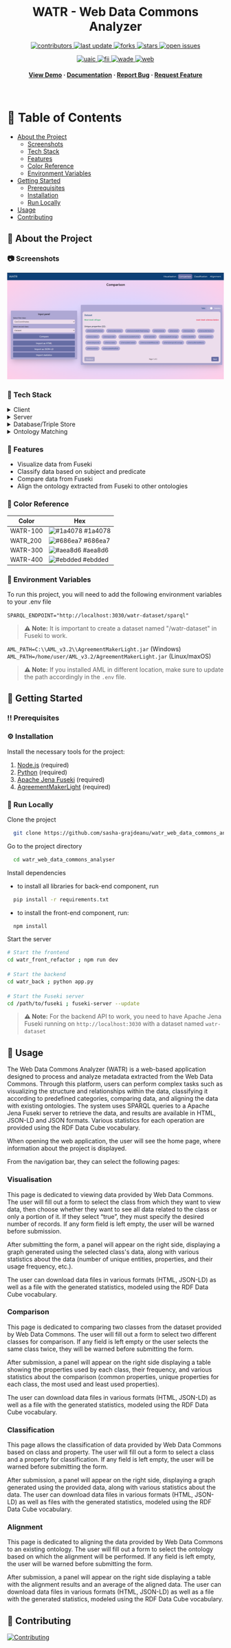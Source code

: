 
<div align="center">

  <h1>WATR - Web Data Commons Analyzer</h1>
  
  
  
<!-- Badges -->
<p>
  <a href="https://github.com/sasha-grajdeanu/watr_web_data_commons_analyser/graphs/contributors">
    <img src="https://img.shields.io/github/contributors/sasha-grajdeanu/watr_web_data_commons_analyser" alt="contributors" />
  </a>
  <a href="">
    <img src="https://img.shields.io/github/last-commit/sasha-grajdeanu/watr_web_data_commons_analyser" alt="last update" />
  </a>
  <a href="https://github.com/sasha-grajdeanu/watr_web_data_commons_analyser/network/members">
    <img src="https://img.shields.io/github/forks/sasha-grajdeanu/watr_web_data_commons_analyser" alt="forks" />
  </a>
  <a href="https://github.com/sasha-grajdeanu/watr_web_data_commons_analyser/stargazers">
    <img src="https://img.shields.io/github/stars/sasha-grajdeanu/watr_web_data_commons_analyser" alt="stars" />
  </a>
  <a href="https://github.com/sasha-grajdeanu/watr_web_data_commons_analyser/issues/">
    <img src="https://img.shields.io/github/issues/sasha-grajdeanu/watr_web_data_commons_analyser" alt="open issues" />
  </a>
</p>

<p>
  <a href="https://www.uaic.ro/">
    <img src="https://img.shields.io/badge/project-academic-blue" alt="uaic" />
  </a>
  <a href="https://www.info.uaic.ro/">
    <img src="https://img.shields.io/badge/infoiasi-FII-green" alt="fii" />
  </a>
  <a href="https://profs.info.uaic.ro/sabin.buraga/teach/courses/wade/index.html">
    <img src="https://img.shields.io/badge/wade-2024-orange" alt="wade" />
  </a>
  <a href="https://profs.info.uaic.ro/sabin.buraga/teach/courses/wade/">
    <img src="https://img.shields.io/badge/web-semantic-purple" alt="web" />
  </a>
</p>
   
<h4>
    <a href="https://github.com/sasha-grajdeanu/watr_web_data_commons_analyser/">View Demo</a>
  <span> · </span>
    <a href="https://github.com/sasha-grajdeanu/watr_web_data_commons_analyser">Documentation</a>
  <span> · </span>
    <a href="https://github.com/sasha-grajdeanu/watr_web_data_commons_analyser/issues/">Report Bug</a>
  <span> · </span>
    <a href="https://github.com/sasha-grajdeanu/watr_web_data_commons_analyser/issues/">Request Feature</a>
  </h4>
</div>

<br />

<!-- Table of Contents -->
# :notebook_with_decorative_cover: Table of Contents

- [About the Project](#star2-about-the-project)
  * [Screenshots](#camera-screenshots)
  * [Tech Stack](#space_invader-tech-stack)
  * [Features](#dart-features)
  * [Color Reference](#art-color-reference)
  * [Environment Variables](#key-environment-variables)
- [Getting Started](#toolbox-getting-started)
  * [Prerequisites](#bangbang-prerequisites)
  * [Installation](#gear-installation)
  * [Run Locally](#running-run-locally)
- [Usage](#eyes-usage)
- [Contributing](#wave-contributing)

  

<!-- About the Project -->
## :star2: About the Project


<!-- Screenshots -->
### :camera: Screenshots

<div align="center"> 
  <img src="https://github.com/sasha-grajdeanu/watr_web_data_commons_analyser/blob/main/docs/scholarly-html-documentation/images/Compare.png" alt="screenshot" />
</div>


<!-- TechStack -->
### :space_invader: Tech Stack

<details>
  <summary>Client</summary>
  <ul>
    <li><a href="https://reactjs.org/">React.js</a></li>
    <li><a href="https://vite.dev/">Vite</a></li>
    <li><a href="https://tailwindcss.com/">TailwindCSS</a></li>
  </ul>
</details>

<details>
  <summary>Server</summary>
  <ul>
    <li><a href="https://flask.palletsprojects.com/">Flask</a></li>
  </ul>
</details>

<details>
<summary>Database/Triple Store</summary>
  <ul>
    <li><a href="https://jena.apache.org/documentation/fuseki2/">Apache Jena Fuseki</a></li>
  </ul>
</details>

<details>
  <summary>Ontology Matching</summary>
  <ul>
    <li><a href="https://github.com/AgreementMakerLight/AML-Project">Agreement Maker Light (AML)</a> </li>
  </ul>
</details>


<!-- Features -->
### :dart: Features

- Visualize data from Fuseki
- Classify data based on subject and predicate
- Compare data from Fuseki
- Align the ontology extracted from Fuseki to other ontologies

<!-- Color Reference -->
### :art: Color Reference

| Color             | Hex                                                                |
| ----------------- | ------------------------------------------------------------------ |
| WATR-100 | ![#1a4078](https://via.placeholder.com/10/1a4078?text=+) #1a4078 |
| WATR_200 | ![#686ea7](https://via.placeholder.com/10/686ea7?text=+) #686ea7 |
| WATR-300 | ![#aea8d6](https://via.placeholder.com/10/aea8d6?text=+) #aea8d6 |
| WATR-400 | ![#ebdded](https://via.placeholder.com/10/ebdded?text=+) #ebdded |


<!-- Env Variables -->
### :key: Environment Variables

To run this project, you will need to add the following environment variables to your .env file

`SPARQL_ENDPOINT="http://localhost:3030/watr-dataset/sparql"`

> **⚠️ Note:** It is important to create a dataset named "/watr-dataset" in Fuseki to work.

`AML_PATH=C:\\AML_v3.2\\AgreementMakerLight.jar` (Windows)    
`AML_PATH=/home/user/AML_v3.2/AgreementMakerLight.jar` (Linux/maxOS)

> **⚠️ Note:** If you installed AML in different location, make sure to update the path accordingly in the `.env` file.


<!-- Getting Started -->
## 	:toolbox: Getting Started

<!-- Prerequisites -->
### :bangbang: Prerequisites


<!-- Installation -->
### :gear: Installation

Install the necessary tools for the project:
1. [Node.js](https://nodejs.org/) (required)
2. [Python](https://www.python.org/) (required)
3. [Apache Jena Fuseki](https://dlcdn.apache.org/jena/binaries/apache-jena-fuseki-5.3.0.zip) (required)
4. [AgreementMakerLight](https://github.com/AgreementMakerLight/AML-Project/releases/download/v3.2/AML_v3.2.zip) (required)


<!-- Run Locally -->
### :running: Run Locally

Clone the project

```bash
  git clone https://github.com/sasha-grajdeanu/watr_web_data_commons_analyser.git
```

Go to the project directory

```bash
  cd watr_web_data_commons_analyser
```

Install dependencies

- to install all libraries for back-end component, run
  
```bash
  pip install -r requirements.txt
```

- to install the front-end component, run:
  
```bash
  npm install
```

Start the server

```bash
# Start the frontend
cd watr_front_refactor ; npm run dev

# Start the backend
cd watr_back ; python app.py

# Start the Fuseki server
cd /path/to/fuseki ; fuseki-server --update
```

> **⚠️ Note:** For the backend API to work, you need to have Apache Jena Fuseki running on `http://localhost:3030` 
> with a dataset named `watr-dataset`


<!-- Usage -->
## :eyes: Usage

The Web Data Commons Analyzer (WATR) is a web-based application designed to process and analyze metadata extracted from the Web Data Commons. Through this platform, users can perform complex tasks such as visualizing the structure and relationships within the data, classifying it according to predefined categories, comparing data, and aligning the data with existing ontologies. The system uses SPARQL queries to a Apache Jena Fuseki server to retrieve the data, and results are available in HTML, JSON-LD and JSON formats. Various statistics for each operation are provided using the RDF Data Cube vocabulary. 

When opening the web application, the user will see the home page, where information about the project is displayed.

From the navigation bar, they can select the following pages:
### Visualisation

This page is dedicated to viewing data provided by Web Data Commons. The user will fill out a form to select the class from which they want to view data, then choose whether they want to see all data related to the class or only a portion of it. If they select “true”, they must specify the desired number of records. If any form field is left empty, the user will be warned before submission.

After submitting the form, a panel will appear on the right side, displaying a graph generated using the selected class's data, along with various statistics about the data (number of unique entities, properties, and their usage frequency, etc.).

The user can download data files in various formats (HTML, JSON-LD) as well as a file with the generated statistics, modeled using the RDF Data Cube vocabulary.
### Comparison

This page is dedicated to comparing two classes from the dataset provided by Web Data Commons. The user will fill out a form to select two different classes for comparison. If any field is left empty or the user selects the same class twice, they will be warned before submitting the form.

After submission, a panel will appear on the right side displaying a table showing the properties used by each class, their frequency, and various statistics about the comparison (common properties, unique properties for each class, the most used and least used properties).

The user can download data files in various formats (HTML, JSON-LD) as well as a file with the generated statistics, modeled using the RDF Data Cube vocabulary.
### Classification

This page allows the classification of data provided by Web Data Commons based on class and property. The user will fill out a form to select a class and a property for classification. If any field is left empty, the user will be warned before submitting the form.

After submission, a panel will appear on the right side, displaying a graph generated using the provided data, along with various statistics about the data. The user can download data files in various formats (HTML, JSON-LD) as well as files with the generated statistics, modeled using the RDF Data Cube vocabulary.
### Alignment

This page is dedicated to aligning the data provided by Web Data Commons to an existing ontology. The user will fill out a form to select the ontology based on which the alignment will be performed. If any field is left empty, the user will be warned before submitting the form.

After submission, a panel will appear on the right side displaying a table with the alignment results and an average of the aligned data. The user can download data files in various formats (HTML, JSON-LD) as well as a file with the generated statistics, modeled using the RDF Data Cube vocabulary.



<!-- Contributing -->
## :wave: Contributing

<a href="https://github.com/sasha-grajdeanu/watr_web_data_commons_analyser/graphs/contributors">
  <img src="https://contrib.rocks/image?repo=sasha-grajdeanu/watr_web_data_commons_analyser" alt="Contributing"/>
</a>



